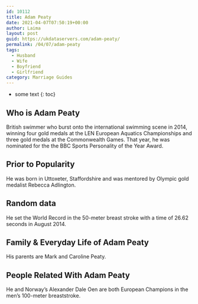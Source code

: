 ```yaml
---
id: 10112
title: Adam Peaty
date: 2021-04-07T07:50:19+00:00
author: Laima
layout: post
guid: https://ukdataservers.com/adam-peaty/
permalink: /04/07/adam-peaty
tags:
  - Husband
  - Wife
  - Boyfriend
  - Girlfriend
category: Marriage Guides
---
```


* some text
{: toc}


## Who is Adam Peaty
                  
                  
                  
British swimmer who burst onto the international swimming scene in 2014, winning four gold medals at the LEN European Aquatics Championships and three gold medals at the Commonwealth Games. That year, he was nominated for the the BBC Sports Personality of the Year Award.
                  
              
            
              
            
                
                
                
## Prior to Popularity
                  
                  
                  
He was born in Uttoxeter, Staffordshire and was mentored by Olympic gold medalist Rebecca Adlington.
                  
              
            
              
            
                
                
                
## Random data
                  
                  
                  
He set the World Record in the 50-meter breast stroke with a time of 26.62 seconds in August 2014.
                  
              
            
              
            
                
                
                
## Family & Everyday Life of Adam Peaty
                  
                  
                  
His parents are Mark and Caroline Peaty.
                  
              
            
              
            
                
                
                
## People Related With Adam Peaty
                  
                  
                  
He and Norway&#8217;s Alexander Dale Oen are both European Champions in the men&#8217;s 100-meter breaststroke.
                  
              
            
              
            
                
              
            
              
              
            
            
              
            
          
          
          